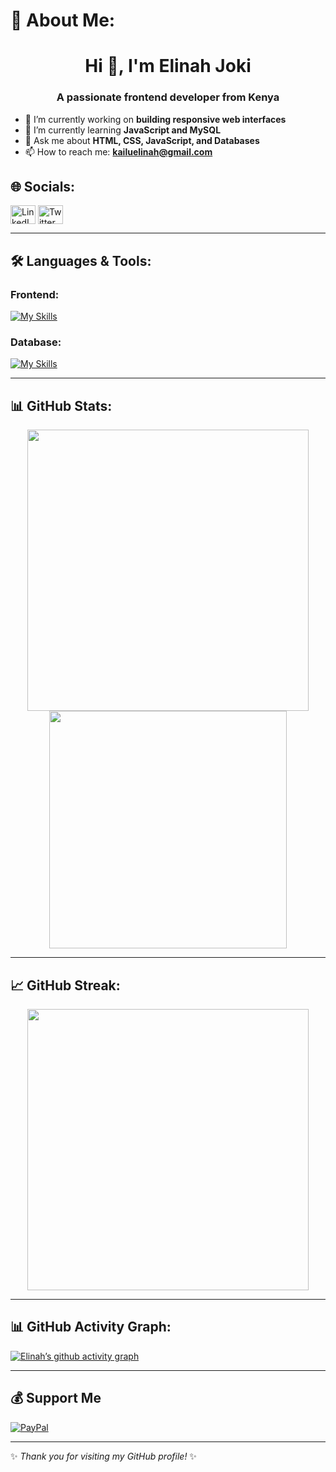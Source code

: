 # 💫 About Me:
<h1 align="center">Hi 👋, I'm Elinah Joki</h1>
<h3 align="center">A passionate frontend developer from Kenya</h3>

- 🔭 I’m currently working on **building responsive web interfaces**
- 🌱 I’m currently learning **JavaScript and MySQL**
- 💬 Ask me about **HTML, CSS, JavaScript, and Databases**
- 📫 How to reach me: **kailuelinah@gmail.com**



## 🌐 Socials:
<a href="https://www.linkedin.com/in/elinahjoki" target="blank"><img align="center" src="https://raw.githubusercontent.com/rahuldkjain/github-profile-readme-generator/master/src/images/icons/Social/linked-in-alt.svg" alt="LinkedIn" height="30" width="40" /></a>
<a href="https://twitter.com/elinahjoki" target="blank"><img align="center" src="https://raw.githubusercontent.com/rahuldkjain/github-profile-readme-generator/master/src/images/icons/Social/twitter.svg" alt="Twitter" height="30" width="40" /></a>

---

## 🛠️ Languages & Tools:

### Frontend:
[![My Skills](https://skillicons.dev/icons?i=html,css,js&theme=dark)](https://skillicons.dev)

### Database:
[![My Skills](https://skillicons.dev/icons?i=mysql&theme=dark)](https://skillicons.dev)

---

## 📊 GitHub Stats:
<div align="center">
  <img width="450px" src="https://github-readme-stats.vercel.app/api?username=elinahjoki&show_icons=true&theme=tokyonight" />
  <img width="380px" src="https://github-readme-stats.vercel.app/api/top-langs?username=elinahjoki&layout=compact&theme=tokyonight" />
</div>

---

## 📈 GitHub Streak:
<div align="center">
  <img width="450px" src="https://github-readme-streak-stats.herokuapp.com/?user=elinahjoki&theme=tokyonight" />
</div>

---

## 📊 GitHub Activity Graph:
[![Elinah’s github activity graph](https://github-readme-activity-graph.vercel.app/graph?username=elinahjoki&theme=tokyo-night&area=true)](https://github.com/ashutosh00710/github-readme-activity-graph)

---

## 💰 Support Me
[![PayPal](https://img.shields.io/badge/PayPal-00457C?style=for-the-badge&logo=paypal&logoColor=white)](https://paypal.me/elinahjoki)

---

✨ *Thank you for visiting my GitHub profile!* ✨

